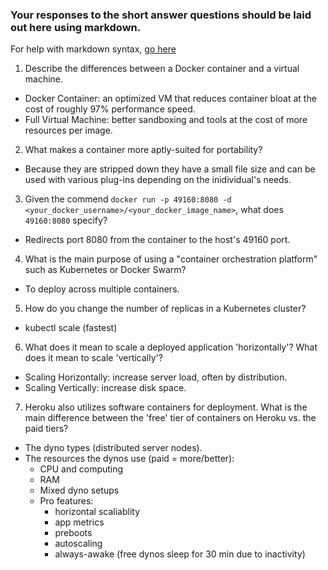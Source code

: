 ### Your responses to the short answer questions should be laid out here using markdown.

For help with markdown syntax, [go here](https://github.com/adam-p/markdown-here/wiki/Markdown-Cheatsheet)
1. Describe the differences between a Docker container and a virtual machine.
  - Docker Container: an optimized VM that reduces container 
    bloat at the cost of roughly 97% performance speed.
  - Full Virtual Machine: better sandboxing and tools at the cost
    of more resources per image.
2. What makes a container more aptly-suited for portability?
  - Because they are stripped down they have a small file size
    and can be used with various plug-ins depending on the
    inidividual's needs.
3. Given the commend `docker run -p 49160:8080 -d <your_docker_username>/<your_docker_image_name>`, what does `49160:8080` specify?
  - Redirects port 8080 from the container to the host's 49160 
    port.
4. What is the main purpose of using a "container orchestration platform" such as Kubernetes or Docker Swarm?
  - To deploy across multiple containers.
5. How do you change the number of replicas in a Kubernetes cluster?
  - kubectl scale (fastest)
6. What does it mean to scale a deployed application 'horizontally'? What does it mean to scale 'vertically'?
  - Scaling Horizontally: increase server load, often by distribution.
  - Scaling Vertically: increase disk space.
7. Heroku also utilizes software containers for deployment. What is the main difference between the 'free' tier of containers on Heroku vs. the paid tiers?
  - The dyno types (distributed server nodes).
  - The resources the dynos use (paid = more/better):
    - CPU and computing
    - RAM
    - Mixed dyno setups
    - Pro features:
      - horizontal scaliablity
      - app metrics
      - preboots
      - autoscaling
      - always-awake (free dynos sleep for 30 min due to 
                      inactivity)
    
